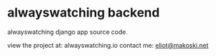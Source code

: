 # alwayswatching backend

alwayswatching django app source code.

view the project at: alwayswatching.io
contact me: eliot@makoski.net